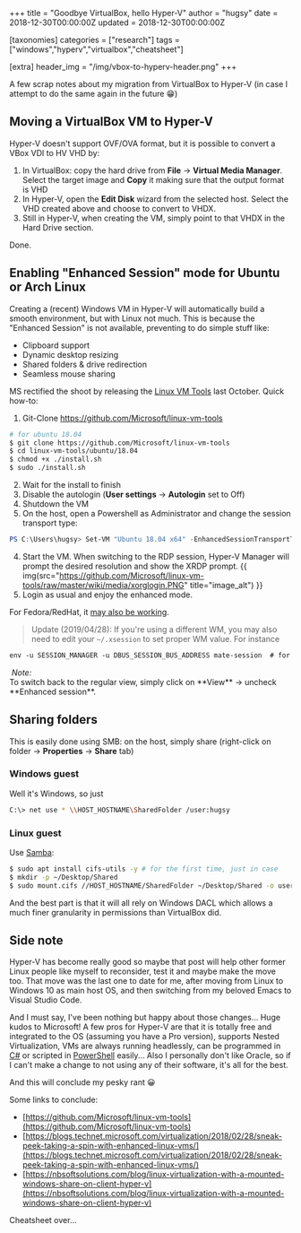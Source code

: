 +++
title = "Goodbye VirtualBox, hello Hyper-V"
author = "hugsy"
date = 2018-12-30T00:00:00Z
updated = 2018-12-30T00:00:00Z

[taxonomies]
categories = ["research"]
tags = ["windows","hyperv","virtualbox","cheatsheet"]

[extra]
header_img = "/img/vbox-to-hyperv-header.png"
+++

A few scrap notes about my migration from VirtualBox to Hyper-V (in case I attempt to do the same again in the future 😁)


## Moving a VirtualBox VM to Hyper-V

Hyper-V doesn't support OVF/OVA format, but it is possible to convert a VBox VDI to HV VHD by:

 1. In VirtualBox: copy the hard drive from **File** → **Virtual Media Manager**. Select the target image and **Copy** it making sure that the output format is VHD
 2. In Hyper-V, open the **Edit Disk** wizard from the selected host. Select the VHD created above and choose to convert to VHDX.
 3. Still in Hyper-V, when creating the VM, simply point to that VHDX in the Hard Drive section.

Done.


## Enabling "Enhanced Session" mode for Ubuntu or Arch Linux

Creating a (recent) Windows VM in Hyper-V will automatically build a smooth environment, but with Linux not much. This is because the "Enhanced Session" is not available, preventing to do simple stuff like:

- Clipboard support
- Dynamic desktop resizing
- Shared folders & drive redirection
- Seamless mouse sharing

MS rectified the shoot by releasing the [Linux VM Tools](https://github.com/Microsoft/linux-vm-tools) last October. Quick how-to:

 1. Git-Clone https://github.com/Microsoft/linux-vm-tools
```bash
# for ubuntu 18.04
$ git clone https://github.com/Microsoft/linux-vm-tools
$ cd linux-vm-tools/ubuntu/18.04
$ chmod +x ./install.sh
$ sudo ./install.sh
```
 2. Wait for the install to finish
 3. Disable the autologin (**User settings** → **Autologin** set to Off)
 4. Shutdown the VM
 5. On the host, open a Powershell as Administrator and change the session transport type:
```powershell
PS C:\Users\hugsy> Set-VM "Ubuntu 18.04 x64" -EnhancedSessionTransportType HvSocket
```
 4. Start the VM. When switching to the RDP session, Hyper-V Manager will prompt the desired resolution and show the XRDP prompt.
    {{ img(src="https://github.com/Microsoft/linux-vm-tools/raw/master/wiki/media/xorglogin.PNG" title="image_alt") }}
 5. Login as usual and enjoy the enhanced mode.

For Fedora/RedHat, it [may also be working](https://bugzilla.redhat.com/show_bug.cgi?id=1553453).

> Update (2019/04/28):
> If you're using a different WM, you may also need to edit your `~/.xsession` to set proper WM value. For instance

```txt
env -u SESSION_MANAGER -u DBUS_SESSION_BUS_ADDRESS mate-session  # for mate (could be unity, xfce4-session, gnome3, etc.)
```

<div markdown="span" class="alert-info"><i class="fa fa-info-circle">&nbsp;Note:</i><br>
To switch back to the regular view, simply click on **View** → uncheck **Enhanced session**.
</div>


## Sharing folders

This is easily done using SMB: on the host, simply share (right-click on folder → **Properties** → **Share** tab)

### Windows guest

Well it's Windows, so just
```bash
C:\> net use * \\HOST_HOSTNAME\SharedFolder /user:hugsy
```

### Linux guest

Use [Samba](https://samba.org):
```bash
$ sudo apt install cifs-utils -y # for the first time, just in case
$ mkdir -p ~/Desktop/Shared
$ sudo mount.cifs //HOST_HOSTNAME/SharedFolder ~/Desktop/Shared -o user=hugsy,uid=1000,gid=1000
```

And the best part is that it will all rely on Windows DACL which allows a much finer granularity in permissions than VirtualBox did.


## Side note

Hyper-V has become really good so maybe that post will help other former Linux people like myself to reconsider, test it and maybe make the move too. That move was the last one to date for me, after moving from Linux to Windows 10 as main host OS, and then switching from my beloved Emacs to Visual Studio Code.

And I must say, I've been nothing but happy about those changes... Huge kudos to Microsoft! A few pros for Hyper-V are that it is totally free and integrated to the OS (assuming you have a Pro version), supports Nested Virtualization, VMs are always running headlessly, can be programmed in [C#](https://blogs.technet.microsoft.com/richard_macdonald/2008/08/11/programming-hyper-v-with-wmi-and-c-getting-started/) or scripted in [PowerShell](https://docs.microsoft.com/en-us/virtualization/hyper-v-on-windows/quick-start/try-hyper-v-powershell) easily... Also I personally don't like Oracle, so if I can't make a change to not using any of their software, it's all for the best.

And this will conclude my pesky rant 😀


Some links to conclude:

 - [https://github.com/Microsoft/linux-vm-tools](https://github.com/Microsoft/linux-vm-tools)
 - [https://blogs.technet.microsoft.com/virtualization/2018/02/28/sneak-peek-taking-a-spin-with-enhanced-linux-vms/](https://blogs.technet.microsoft.com/virtualization/2018/02/28/sneak-peek-taking-a-spin-with-enhanced-linux-vms/)
 - [https://nbsoftsolutions.com/blog/linux-virtualization-with-a-mounted-windows-share-on-client-hyper-v](https://nbsoftsolutions.com/blog/linux-virtualization-with-a-mounted-windows-share-on-client-hyper-v)


Cheatsheet over...
